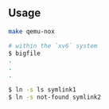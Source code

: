 ## Usage
```bash
make qemu-nox

# within the `xv6` system
$ bigfile
.
.
.

$ ln -s ls symlink1
$ ln -s not-found symlink2
```
